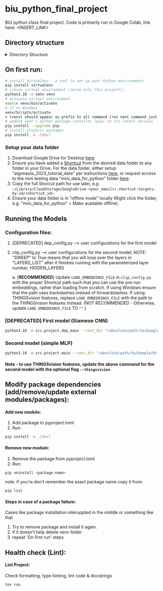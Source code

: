 # biu_python_final_project
BIU python class final project. Code is primarily run in Google Colab, link here: <INSERT_LINK>

## Directory structure
<details>
<summary>Directory Structure</summary>

```bash
biu_python_final_project/
  ├── src/
  │   ├── project/
  │   │   ├── config/
  │   │   │   ├── __init__.py
  │   │   │   ├── clip_config.py
  │   │   │   └── dep_config.py
  │   │   ├── models/
  │   │   │   ├── __init__.py
  │   │   │   ├── dep_models.py
  │   │   │   └── pytorch_models.py
  │   │   ├── utils/
  │   │   │   ├── __init__.py
  │   │   │   ├── clip_utils.py
  │   │   │   ├── data_utils.py
  │   │   │   ├── pytorch_data.py
  │   │   │   ├── pytorch_training.py
  │   │   │   └── visualizations.py
  │   │   ├── dep_main.py
  │   │   └── main.py
```
</details>

## On first run:
```bash 
# install Virtualenv - a tool to set up your Python environments
pip install virtualenv
# create virtual environment (serve only this project):
python3.10 -m venv venv
# activate virtual environment
source venv/bin/activate
# if on Windows
venv/Scripts/activate
+ (venv) should appear as prefix to all command (run next command just after activating venv)
# update venv's python package-installer (pip) to its latest version
pip install --upgrade pip
# install projects packages
pip install -e .[dev]
``` 

### Setup your data folder
1. Download Google Drive for Desktop [here](https://support.google.com/a/users/answer/13022292?hl=en)
2. Ensure you have added a [Shortcut](https://support.google.com/drive/answer/9700156?hl=en&co=GENIE.Platform%3DDesktop) from the desired data folder to any folder in your Drive. For the data folder, either setup "algonauts_2023_tutorial_data" per instructions [here](https://docs.google.com/forms/d/e/1FAIpQLSehZkqZOUNk18uTjRTuLj7UYmRGz-OkdsU25AyO3Wm6iAb0VA/viewform?usp=sf_link), or request access to the mini testing data "mini_data_for_python" folder [here](https://drive.google.com/drive/folders/19mXhFsOlFWu2vyPkj5In2VQS-Buu4K48?usp=sharing)
3. Copy the full Shorcut path for use later, e.g. `~/Library/CloudStorage/GoogleDrive-<your_email>/.shortcut-targets-by-id/<shortcut_id>`
4. Ensure your data folder is in "offline mode" locally (Right click the folder, e.g. "mini_data_for_python" > Make available offline).

## Running the Models

### Configuration files:
1. [DEPRECATED] dep_config.py --> user configurations for the first model
2. clip_config.py --> user configurations for the second model; NOTE: "SWEEP" to True means that you will loop over the layers in "LAYERS_LIST" after it finishes running with the parameterized layer number, HIDDEN_LAYERS

    a. [**RECOMMENDED**] Update `LOAD_EMBEDDINGS_FILE` in `clip_config.py` with the proper Shortcut path such that you can use the pre-run embeddings, rather than loading from scratch. If using Windows ensure that the path uses backslashes instead of forwardslashes. If using THINGSvision features, replace `LOAD_EMBEDDINGS_FILE` with the path to the THINGSvision features instead. (NOT RECOMMENDED - Otherwise, update `LOAD_EMBEDDINGS_FILE` TO `""`.)

### [DEPRECATED] First model (Siamese CNN)
```bash 
python3.10 -m src.project.dep_main --root_dir "/absolute/path/to/Google/Drive/Shortcut"
```

### Second model (simple MLP)
```bash 
python3.10 -m src.project.main --root_dir "/absolute/path/to/Google/Drive/Shortcut"
```
#### Note - to use THINGSvision features, update the above command for the second model with the optional flag `--thingsvision`

## Modify package dependencies (add/remove/update external modules/packages):
#### Add new module:
1. Add package to pyproject.toml
2. Run:
```bash 
pip install -e .[dev]
```

#### Remove new module:
1. Remove the package from pyproject.toml
2. Run:
```bash 
pip uninstall <package-name>
```
note: if you're don't remember the exact package name copy it from: 
```bash
pip list
```

#### Steps in case of a package failure:
Cases like package installation interuppted in the middle or something like that
1. Try to remove package and install it again.
2. If it doesn't help delete venv folder 
3. repeat 'On first run' steps


## Health check (Lint):
#### Lint Project:
Check formatting, type hinting, lint code & docstrings
```bash
tox run
```
